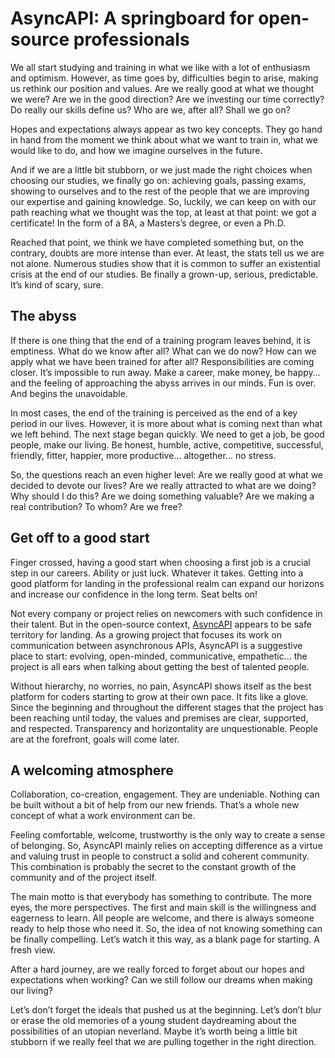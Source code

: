 # AsyncAPI: A springboard for open-source professionals 


We all start studying and training in what we like with a lot of enthusiasm and optimism. However, as time goes by, difficulties begin to arise, making us rethink our position and values. Are we really good at what we thought we were? Are we in the good direction? Are we investing our time correctly? Do really our skills define us? Who are we, after all? Shall we go on?

Hopes and expectations always appear as two key concepts. They go hand in hand from the moment we think about what we want to train in, what we would like to do, and how we imagine ourselves in the future.

And if we are a little bit stubborn, or we just made the right choices when choosing our studies, we finally go on: achieving goals, passing exams, showing to ourselves and to the rest of the people that we are improving our expertise and gaining knowledge. So, luckily, we can keep on with our path reaching what we thought was the top, at least at that point: we got a certificate! In the form of a BA, a Masters’s degree, or even a Ph.D. 

Reached that point, we think we have completed something but, on the contrary, doubts are more intense than ever. At least, the stats tell us we are not alone. Numerous studies show that it is common to suffer an existential crisis at the end of our studies. Be finally a grown-up, serious, predictable. It’s kind of scary, sure.

## The abyss

If there is one thing that the end of a training program leaves behind, it is emptiness. What do we know after all? What can we do now? How can we apply what we have been trained for after all? Responsibilities are coming closer. It’s impossible to run away. Make a career, make money, be happy… and the feeling of approaching the abyss arrives in our minds. Fun is over. And begins the unavoidable. 

In most cases, the end of the training is perceived as the end of a key period in our lives. However, it is more about what is coming next than what we left behind. The next stage began quickly. We need to get a job, be good people, make our living. Be honest, humble, active, competitive, successful, friendly, fitter, happier, more productive… altogether… no stress. 

So, the questions reach an even higher level: Are we really good at what we decided to devote our lives? Are we really attracted to what are we doing? Why should I do this? Are we doing something valuable? Are we making a real contribution? To whom? Are we free?


## Get off to a good start

Finger crossed, having a good start when choosing a first job is a crucial step in our careers. Ability or just luck. Whatever it takes. Getting into a good platform for landing in the professional realm can expand our horizons and increase our confidence in the long term. Seat belts on!

Not every company or project relies on newcomers with such confidence in their talent. But in the open-source context, [AsyncAPI](https://www.asyncapi.com/) appears to be safe territory for landing. As a growing project that focuses its work on communication between asynchronous APIs, AsyncAPI is a suggestive place to start: evolving, open-minded, communicative, empathetic… the project is all ears when talking about getting the best of talented people. 

Without hierarchy, no worries, no pain, AsyncAPI shows itself as the best platform for coders starting to grow at their own pace. It fits like a glove. Since the beginning and throughout the different stages that the project has been reaching until today, the values and premises are clear, supported, and respected. Transparency and horizontality are unquestionable. People are at the forefront, goals will come later.

## A welcoming atmosphere

Collaboration, co-creation, engagement. They are undeniable. Nothing can be built without a bit of help from our new friends. That’s a whole new concept of what a work environment can be. 

Feeling comfortable, welcome, trustworthy is the only way to create a sense of belonging. So, AsyncAPI mainly relies on accepting difference as a virtue and valuing trust in people to construct a solid and coherent community. This combination is probably the secret to the constant growth of the community and of the project itself. 

The main motto is that everybody has something to contribute. The more eyes, the more perspectives. The first and main skill is the willingness and eagerness to learn. All people are welcome, and there is always someone ready to help those who need it. So, the idea of not knowing something can be finally compelling. Let’s watch it this way, as a blank page for starting. A fresh view.

After a hard journey, are we really forced to forget about our hopes and expectations when working? Can we still follow our dreams when making our living?

Let’s don’t forget the ideals that pushed us at the beginning. Let’s don’t blur or erase the old memories of a young student daydreaming about the possibilities of an utopian neverland. Maybe it’s worth being a little bit stubborn if we really feel that we are pulling together in the right direction.
